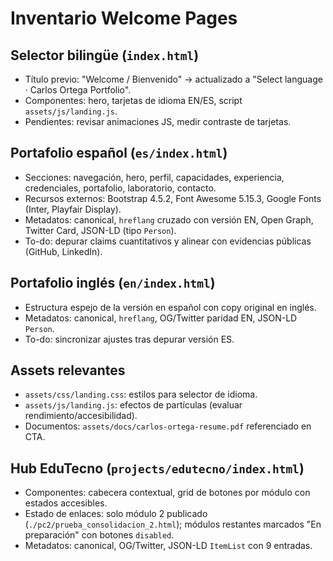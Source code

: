 # Inventario Welcome Pages

## Selector bilingüe (`index.html`)
- Título previo: "Welcome / Bienvenido" → actualizado a "Select language · Carlos Ortega Portfolio".
- Componentes: hero, tarjetas de idioma EN/ES, script `assets/js/landing.js`.
- Pendientes: revisar animaciones JS, medir contraste de tarjetas.

## Portafolio español (`es/index.html`)
- Secciones: navegación, hero, perfil, capacidades, experiencia, credenciales, portafolio, laboratorio, contacto.
- Recursos externos: Bootstrap 4.5.2, Font Awesome 5.15.3, Google Fonts (Inter, Playfair Display).
- Metadatos: canonical, `hreflang` cruzado con versión EN, Open Graph, Twitter Card, JSON-LD (tipo `Person`).
- To-do: depurar claims cuantitativos y alinear con evidencias públicas (GitHub, LinkedIn).

## Portafolio inglés (`en/index.html`)
- Estructura espejo de la versión en español con copy original en inglés.
- Metadatos: canonical, `hreflang`, OG/Twitter paridad EN, JSON-LD `Person`.
- To-do: sincronizar ajustes tras depurar versión ES.

## Assets relevantes
- `assets/css/landing.css`: estilos para selector de idioma.
- `assets/js/landing.js`: efectos de partículas (evaluar rendimiento/accesibilidad).
- Documentos: `assets/docs/carlos-ortega-resume.pdf` referenciado en CTA.

## Hub EduTecno (`projects/edutecno/index.html`)
- Componentes: cabecera contextual, grid de botones por módulo con estados accesibles.
- Estado de enlaces: solo módulo 2 publicado (`./pc2/prueba_consolidacion_2.html`); módulos restantes marcados "En preparación" con botones `disabled`.
- Metadatos: canonical, OG/Twitter, JSON-LD `ItemList` con 9 entradas.
